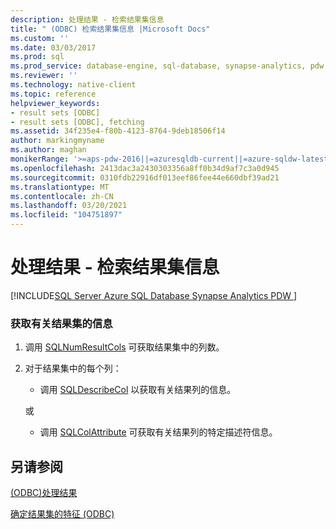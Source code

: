 ```yaml
---
description: 处理结果 - 检索结果集信息
title: " (ODBC) 检索结果集信息 |Microsoft Docs"
ms.custom: ''
ms.date: 03/03/2017
ms.prod: sql
ms.prod_service: database-engine, sql-database, synapse-analytics, pdw
ms.reviewer: ''
ms.technology: native-client
ms.topic: reference
helpviewer_keywords:
- result sets [ODBC]
- result sets [ODBC], fetching
ms.assetid: 34f235e4-f80b-4123-8764-9deb18506f14
author: markingmyname
ms.author: maghan
monikerRange: '>=aps-pdw-2016||=azuresqldb-current||=azure-sqldw-latest||>=sql-server-2016||>=sql-server-linux-2017||=azuresqldb-mi-current'
ms.openlocfilehash: 2413dac3a2430303356a8ff0b34d9af7c3a0d945
ms.sourcegitcommit: 0310fdb22916df013eef86fee44e660dbf39ad21
ms.translationtype: MT
ms.contentlocale: zh-CN
ms.lasthandoff: 03/20/2021
ms.locfileid: "104751897"
---
```

# <a name="processing-results---retrieve-result-set-information"></a>处理结果 - 检索结果集信息
[!INCLUDE[SQL Server Azure SQL Database Synapse Analytics PDW ](../../includes/applies-to-version/sql-asdb-asdbmi-asa-pdw.md)]

    
### <a name="to-get-information-about-a-result-set"></a>获取有关结果集的信息  
  
1.  调用 [SQLNumResultCols](../../relational-databases/native-client-odbc-api/sqlnumresultcols.md) 可获取结果集中的列数。  
  
2.  对于结果集中的每个列：  
  
    -   调用 [SQLDescribeCol](../../relational-databases/native-client-odbc-api/sqldescribecol.md) 以获取有关结果列的信息。  
  
     或  
  
    -   调用 [SQLColAttribute](../../relational-databases/native-client-odbc-api/sqlcolattribute.md) 可获取有关结果列的特定描述符信息。  
  
## <a name="see-also"></a>另请参阅  
[&#40;ODBC&#41;处理结果 ](../../relational-databases/native-client-odbc-how-to/processing-results-process-results.md)

[确定结果集的特征 &#40;ODBC&#41;](../../relational-databases/native-client-odbc-results/determining-the-characteristics-of-a-result-set-odbc.md)  
  
  

